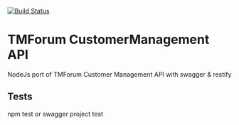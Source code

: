 [![Build
Status](https://travis-ci.org/rarean/TMFCustMgmtNodeJs.svg?branch=master)](https://travis-ci.org/rarean/TMFCustMgmtNodeJs)
# TMForum CustomerManagement API 
NodeJs port of TMForum Customer Management API with swagger & restify

## Tests
npm test or swagger project test
